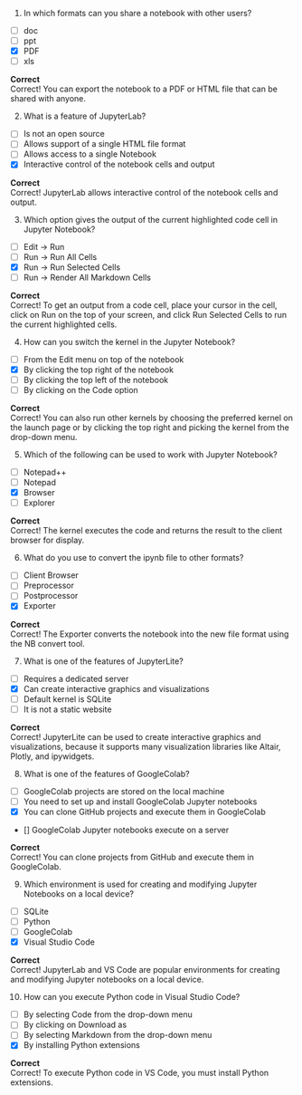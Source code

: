 1. In which formats can you share a notebook with other users?

- [ ] doc
- [ ] ppt
- [x] PDF
- [ ] xls

**Correct**  
Correct! You can export the notebook to a PDF or HTML file that can be shared with anyone.

2. What is a feature of JupyterLab?

- [ ] Is not an open source
- [ ] Allows support of a single HTML file format
- [ ] Allows access to a single Notebook
- [x] Interactive control of the notebook cells and output

**Correct**  
Correct! JupyterLab allows interactive control of the notebook cells and output.

3. Which option gives the output of the current highlighted code cell in Jupyter Notebook?

- [ ] Edit -> Run
- [ ] Run -> Run All Cells
- [x] Run -> Run Selected Cells
- [ ] Run -> Render All Markdown Cells

**Correct**  
Correct! To get an output from a code cell, place your cursor in the cell, click on Run on the top of your screen, and click Run Selected Cells to run the current highlighted cells.

4. How can you switch the kernel in the Jupyter Notebook?

- [ ] From the Edit menu on top of the notebook  
- [x] By clicking the top right of the notebook
- [ ] By clicking the top left of the notebook
- [ ] By clicking on the Code option

**Correct**  
Correct! You can also run other kernels by choosing the preferred kernel on the launch page or by clicking the top right and picking the kernel from the drop-down menu.

5. Which of the following can be used to work with Jupyter Notebook?  

- [ ] Notepad++
- [ ] Notepad
- [x] Browser
- [ ] Explorer

**Correct**  
Correct! The kernel executes the code and returns the result to the client browser for display.

6. What do you use to convert the ipynb file to other formats?  

- [ ] Client Browser
- [ ] Preprocessor
- [ ] Postprocessor
- [x] Exporter

**Correct**  
Correct! The Exporter converts the notebook into the new file format using the NB convert tool.

7. What is one of the features of JupyterLite?

- [ ] Requires a dedicated server
- [x] Can create interactive graphics and visualizations
- [ ] Default kernel is SQLite
- [ ] It is not a static website

**Correct**  
Correct! JupyterLite can be used to create interactive graphics and visualizations, because it supports many visualization libraries like Altair, Plotly, and ipywidgets.

8. What is one of the features of GoogleColab?

- [ ] GoogleColab projects are stored on the local machine
- [ ] You need to set up and install GoogleColab Jupyter notebooks
- [x] You can clone GitHub projects and execute them in GoogleColab
- [] GoogleColab Jupyter notebooks execute on a server

**Correct**  
Correct! You can clone projects from GitHub and execute them in GoogleColab.

9. Which environment is used for creating and modifying Jupyter Notebooks on a local device?

- [ ] SQLite
- [ ] Python
- [ ] GoogleColab
- [x] Visual Studio Code

**Correct**  
Correct! JupyterLab and VS Code are popular environments for creating and modifying Jupyter notebooks on a local device.

10. How can you execute Python code in Visual Studio Code?

 - [ ] By selecting Code from the drop-down menu
 - [ ] By clicking on Download as
 - [ ] By selecting Markdown from the drop-down menu
 - [x] By installing Python extensions

**Correct**  
Correct! To execute Python code in VS Code, you must install Python extensions.